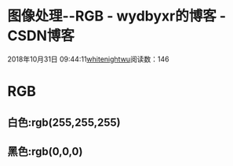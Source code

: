 # 图像处理--RGB - wydbyxr的博客 - CSDN博客
2018年10月31日 09:44:11[whitenightwu](https://me.csdn.net/wydbyxr)阅读数：146
# RGB
## 白色:rgb(255,255,255)
## 黑色:rgb(0,0,0)

